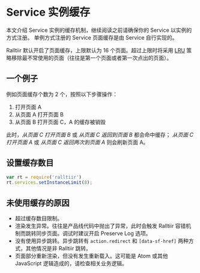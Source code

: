 # Service 实例缓存

本文介绍 Service 实例的缓存机制，继续阅读之前请确保你的 Service 以实例的方式注册。
单例方式注册的 Service 页面缓存是由 Service 自行实现的。

Ralltiir 默认开启了页面缓存，上限默认为 16 个页面。超过上限时将采用 [LRU][lru] 策略移除最不常使用的页面（往往是第一个页面或者第一次点出的页面）。

## 一个例子

例如页面缓存个数为 2 个，按照以下步骤操作：

1. 打开页面 A
2. 从页面 A 打开页面 B
3. 从页面 B 打开页面 C，A 的缓存被销毁

此时，*从页面 C 打开页面 B* 或 *从页面 C 返回到页面 B* 都会命中缓存；
*从页面 C 打开页面 A* 或 *从页面 C 返回两次到页面 A* 则会刷新页面 A。

## 设置缓存数目

```javascript
var rt = require('ralltiir')
rt.services.setInstanceLimit(8);
```

## 未使用缓存的原因

* 超过缓存数目限制。
* 渲染发生异常。往往是产品线代码中抛出了异常，此时会触发 Ralltiir 容错机制而跳转同步页面。调试时建议开启 Preserve Log 选项。
* 没有使用异步跳转。异步跳转有 `action.redirect` 和 `[data-sf-href]` 两种方式，其他情况是非 Ralltiir 跳转。
* 页面部分重新渲染，但没有发生重新载入。这可能是 Atom 或其他 JavaScript 逻辑造成的，请检查相关业务逻辑。


[lru]: https://en.wikipedia.org/wiki/Cache_replacement_policies#LRU
